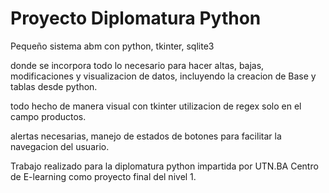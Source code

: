 # Proyecto Diplomatura Python

Pequeño sistema abm con python, tkinter, sqlite3

donde se incorpora todo lo necesario para hacer altas, bajas, modificaciones y visualizacion de datos, incluyendo la creacion de Base y tablas desde python.

todo hecho de manera visual con tkinter
utilizacion de regex solo en el campo productos.

alertas necesarias, manejo de estados de botones para facilitar la navegacion del usuario.

Trabajo realizado para la diplomatura python impartida por UTN.BA Centro de E-learning
como proyecto final del nivel 1.
